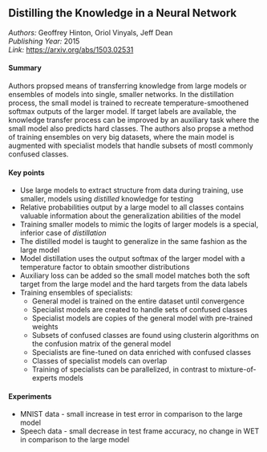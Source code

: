 ## Distilling the Knowledge in a Neural Network
_Authors:_ Geoffrey Hinton, Oriol Vinyals, Jeff Dean   
_Publishing Year:_ 2015   
_Link:_ https://arxiv.org/abs/1503.02531   

#### Summary
Authors propsed means of transferring knowledge from large models or ensembles of models into single, smaller networks.
In the distillation process, the small model is trained to recreate temperature-smoothened softmax outputs of the larger model. 
If target labels are available, the knowledge transfer process can be improved by an auxiliary task where the small model also predicts hard classes.
The authors also propse a method of training ensembles on very big datasets, where the main model is augmented with specialist models that handle subsets of mostl commonly confused classes.


#### Key points
- Use large models to extract structure from data during training, use smaller, models using _distilled_ knowledge for testing
- Relative probabilities output by a large model to all classes contains valuable information about the generalization abilities of the model
- Training smaller models to mimic the logits of larger models is a special, inferior case of _distillation_
- The distilled model is taught to generalize in the same fashion as the large model
- Model distillation uses the output softmax of the larger model with a temperature factor to obtain smoother distributions
- Auxiliary loss can be added so the small model matches both the soft target from the large model and the hard targets from the data labels
- Training ensembles of specialists:
	- General model is trained on the entire dataset until convergence
	- Specialist models are created to handle sets of confused classes
	- Specialist models are copies of the general model with pre-trained weights
	- Subsets of confused classes are found using clusterin algorithms on the confusion matrix of the general model
	- Specialists are fine-tuned on data enriched with confused classes
	- Classes of specialist models can overlap
	- Training of specialists can be parallelized, in contrast to mixture-of-experts models


#### Experiments
- MNIST data - small increase in test error in comparison to the large model
- Speech data - small decrease in test frame accuracy, no change in WET in comparison to the large model
